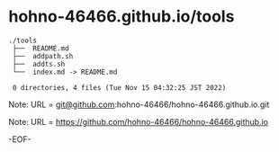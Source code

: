 # hohno-46466.github.io/tools

    ./tools
     ├──  README.md
     ├──  addpath.sh
     ├──  addts.sh
     └──  index.md -> README.md
     
     0 directories, 4 files (Tue Nov 15 04:32:25 JST 2022)

Note: URL = git@github.com:hohno-46466/hohno-46466.github.io.git

Note: URL = https://github.com/hohno-46466/hohno-46466.github.io

-EOF-
